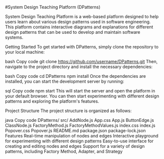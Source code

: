 #System Design Teaching Platform (DPatterns)

System Design Teaching Platform is a web-based platform designed to help users learn about various design patterns used in software engineering. This platform contains interactive diagrams and explanations for different design patterns that can be used to develop and maintain software systems.

Getting Started
To get started with DPatterns, simply clone the repository to your local machine:

bash
Copy code
git clone https://github.com/username/DPatterns.git
Then, navigate to the project directory and install the necessary dependencies:

bash
Copy code
cd DPatterns
npm install
Once the dependencies are installed, you can start the development server by running:

sql
Copy code
npm start
This will start the server and open the platform in your default browser. You can then start experimenting with different design patterns and exploring the platform's features.

Project Structure
The project structure is organized as follows:

java
Copy code
DPatterns/
  src/
    AddNode.js
    App.css
    App.js
    ButtonEdge.js
    ClassNode.js
    FactoryMethod.js
    FactoryMethodValues.js
    index.css
    index.js
    Popover.css
    Popover.js
  README.md
  package.json
  package-lock.json
Features
Real-time manipulation of nodes and edges
Interactive playground for experimenting with different design patterns
Easy-to-use interface for creating and editing nodes and edges
Support for a variety of design patterns, including Factory Method, Adapter, and Strategy
